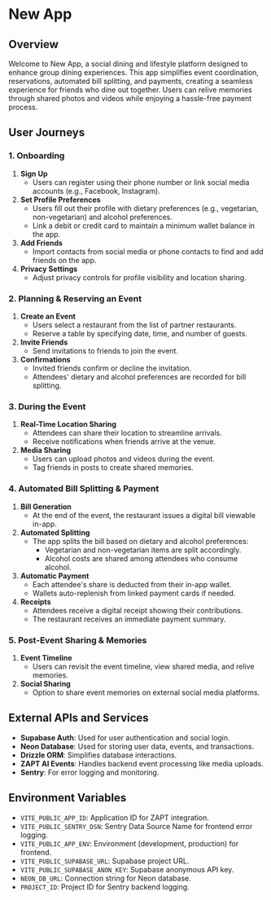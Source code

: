 # New App

## Overview

Welcome to New App, a social dining and lifestyle platform designed to enhance group dining experiences. This app simplifies event coordination, reservations, automated bill splitting, and payments, creating a seamless experience for friends who dine out together. Users can relive memories through shared photos and videos while enjoying a hassle-free payment process.

## User Journeys

### 1. Onboarding

1. **Sign Up**
   - Users can register using their phone number or link social media accounts (e.g., Facebook, Instagram).
2. **Set Profile Preferences**
   - Users fill out their profile with dietary preferences (e.g., vegetarian, non-vegetarian) and alcohol preferences.
   - Link a debit or credit card to maintain a minimum wallet balance in the app.
3. **Add Friends**
   - Import contacts from social media or phone contacts to find and add friends on the app.
4. **Privacy Settings**
   - Adjust privacy controls for profile visibility and location sharing.

### 2. Planning & Reserving an Event

1. **Create an Event**
   - Users select a restaurant from the list of partner restaurants.
   - Reserve a table by specifying date, time, and number of guests.
2. **Invite Friends**
   - Send invitations to friends to join the event.
3. **Confirmations**
   - Invited friends confirm or decline the invitation.
   - Attendees' dietary and alcohol preferences are recorded for bill splitting.

### 3. During the Event

1. **Real-Time Location Sharing**
   - Attendees can share their location to streamline arrivals.
   - Receive notifications when friends arrive at the venue.
2. **Media Sharing**
   - Users can upload photos and videos during the event.
   - Tag friends in posts to create shared memories.

### 4. Automated Bill Splitting & Payment

1. **Bill Generation**
   - At the end of the event, the restaurant issues a digital bill viewable in-app.
2. **Automated Splitting**
   - The app splits the bill based on dietary and alcohol preferences:
     - Vegetarian and non-vegetarian items are split accordingly.
     - Alcohol costs are shared among attendees who consume alcohol.
3. **Automatic Payment**
   - Each attendee's share is deducted from their in-app wallet.
   - Wallets auto-replenish from linked payment cards if needed.
4. **Receipts**
   - Attendees receive a digital receipt showing their contributions.
   - The restaurant receives an immediate payment summary.

### 5. Post-Event Sharing & Memories

1. **Event Timeline**
   - Users can revisit the event timeline, view shared media, and relive memories.
2. **Social Sharing**
   - Option to share event memories on external social media platforms.

## External APIs and Services

- **Supabase Auth**: Used for user authentication and social login.
- **Neon Database**: Used for storing user data, events, and transactions.
- **Drizzle ORM**: Simplifies database interactions.
- **ZAPT AI Events**: Handles backend event processing like media uploads.
- **Sentry**: For error logging and monitoring.

## Environment Variables

- `VITE_PUBLIC_APP_ID`: Application ID for ZAPT integration.
- `VITE_PUBLIC_SENTRY_DSN`: Sentry Data Source Name for frontend error logging.
- `VITE_PUBLIC_APP_ENV`: Environment (development, production) for frontend.
- `VITE_PUBLIC_SUPABASE_URL`: Supabase project URL.
- `VITE_PUBLIC_SUPABASE_ANON_KEY`: Supabase anonymous API key.
- `NEON_DB_URL`: Connection string for Neon database.
- `PROJECT_ID`: Project ID for Sentry backend logging.

